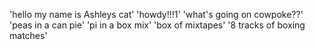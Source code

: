 'hello my name is Ashleys cat'
'howdy!!!1'
'what's going on cowpoke??' 
'peas in a can pie'
'pi in a box mix'
'box of mixtapes'
'8 tracks of boxing matches'